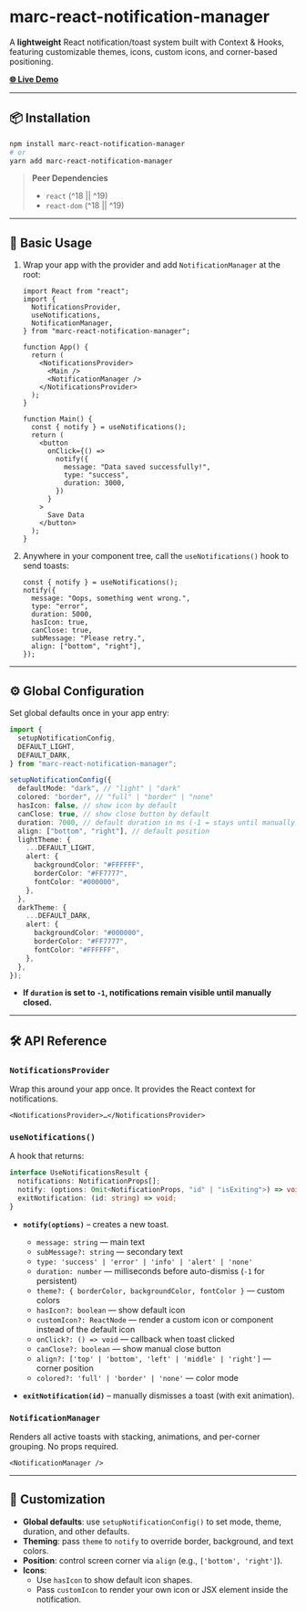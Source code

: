 # marc-react-notification-manager

A **lightweight** React notification/toast system built with Context & Hooks, featuring customizable themes, icons, custom icons, and corner-based positioning.

[**🌐 Live Demo**](https://react-notification-manager-demo.vercel.app/)

---

## 📦 Installation

```bash
npm install marc-react-notification-manager
# or
yarn add marc-react-notification-manager
```

> **Peer Dependencies**
>
> - `react` (^18 || ^19)
> - `react-dom` (^18 || ^19)

---

## 🚀 Basic Usage

1. Wrap your app with the provider and add `NotificationManager` at the root:

   ```tsx
   import React from "react";
   import {
     NotificationsProvider,
     useNotifications,
     NotificationManager,
   } from "marc-react-notification-manager";

   function App() {
     return (
       <NotificationsProvider>
         <Main />
         <NotificationManager />
       </NotificationsProvider>
     );
   }

   function Main() {
     const { notify } = useNotifications();
     return (
       <button
         onClick={() =>
           notify({
             message: "Data saved successfully!",
             type: "success",
             duration: 3000,
           })
         }
       >
         Save Data
       </button>
     );
   }
   ```

2. Anywhere in your component tree, call the `useNotifications()` hook to send toasts:

   ```tsx
   const { notify } = useNotifications();
   notify({
     message: "Oops, something went wrong.",
     type: "error",
     duration: 5000,
     hasIcon: true,
     canClose: true,
     subMessage: "Please retry.",
     align: ["bottom", "right"],
   });
   ```

---

## ⚙️ Global Configuration

Set global defaults once in your app entry:

```ts
import {
  setupNotificationConfig,
  DEFAULT_LIGHT,
  DEFAULT_DARK,
} from "marc-react-notification-manager";

setupNotificationConfig({
  defaultMode: "dark", // "light" | "dark"
  colored: "border", // "full" | "border" | "none"
  hasIcon: false, // show icon by default
  canClose: true, // show close button by default
  duration: 7000, // default duration in ms (-1 = stays until manually closed)
  align: ["bottom", "right"], // default position
  lightTheme: {
    ...DEFAULT_LIGHT,
    alert: {
      backgroundColor: "#FFFFFF",
      borderColor: "#FF7777",
      fontColor: "#000000",
    },
  },
  darkTheme: {
    ...DEFAULT_DARK,
    alert: {
      backgroundColor: "#000000",
      borderColor: "#FF7777",
      fontColor: "#FFFFFF",
    },
  },
});
```

- **If `duration` is set to `-1`, notifications remain visible until manually closed.**

---

## 🛠️ API Reference

### `NotificationsProvider`

Wrap this around your app once. It provides the React context for notifications.

```tsx
<NotificationsProvider>…</NotificationsProvider>
```

### `useNotifications()`

A hook that returns:

```ts
interface UseNotificationsResult {
  notifications: NotificationProps[];
  notify: (options: Omit<NotificationProps, "id" | "isExiting">) => void;
  exitNotification: (id: string) => void;
}
```

- **`notify(options)`** – creates a new toast.

  - `message: string` — main text
  - `subMessage?: string` — secondary text
  - `type: 'success' | 'error' | 'info' | 'alert' | 'none'`
  - `duration: number` — milliseconds before auto-dismiss (`-1` for persistent)
  - `theme?: { borderColor, backgroundColor, fontColor }` — custom colors
  - `hasIcon?: boolean` — show default icon
  - `customIcon?: ReactNode` — render a custom icon or component instead of the default icon
  - `onClick?: () => void` — callback when toast clicked
  - `canClose?: boolean` — show manual close button
  - `align?: ['top' | 'bottom', 'left' | 'middle' | 'right']` — corner position
  - `colored?: 'full' | 'border' | 'none'` — color mode

- **`exitNotification(id)`** – manually dismisses a toast (with exit animation).

### `NotificationManager`

Renders all active toasts with stacking, animations, and per-corner grouping. No props required.

```tsx
<NotificationManager />
```

---

## 🎨 Customization

- **Global defaults**: use `setupNotificationConfig()` to set mode, theme, duration, and other defaults.
- **Theming**: pass `theme` to `notify` to override border, background, and text colors.
- **Position**: control screen corner via `align` (e.g., `['bottom', 'right']`).
- **Icons**:
  - Use `hasIcon` to show default icon shapes.
  - Pass `customIcon` to render your own icon or JSX element inside the notification.
